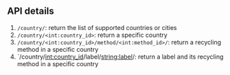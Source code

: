 ## API details

1. `/country/`: return the list of supported countries or cities
2. `/country/<int:country_id>`: return a specific country
3. `/country/<int:country_id>/method/<int:method_id>/`: return a recycling method in a specific country
4. `/country/<int:country_id>/label/<string:label>/: return a label and its recycling method in a specific country
